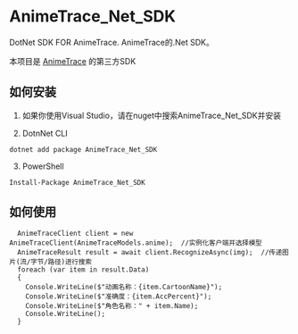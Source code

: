 # AnimeTrace_Net_SDK
DotNet SDK FOR AnimeTrace.  AnimeTrace的.Net SDK。

本项目是 [AnimeTrace](https://ai.animedb.cn/) 的第三方SDK

## 如何安装

1. 如果你使用Visual Studio，请在nuget中搜索AnimeTrace_Net_SDK并安装

2. DotnNet CLI
```shell
dotnet add package AnimeTrace_Net_SDK
```
3. PowerShell
```shell
Install-Package AnimeTrace_Net_SDK
```

## 如何使用

```CSharp
  AnimeTraceClient client = new AnimeTraceClient(AnimeTraceModels.anime);  //实例化客户端并选择模型
  AnimeTraceResult result = await client.RecognizeAsync(img);  //传递图片(流/字节/路径)进行搜索
  foreach (var item in result.Data)
  {
    Console.WriteLine($"动画名称：{item.CartoonName}");
    Console.WriteLine($"准确度：{item.AccPercent}");
    Console.WriteLine($"角色名称：" + item.Name);
    Console.WriteLine();
  }
```
